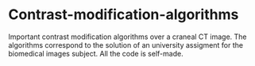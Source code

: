 # Contrast-modification-algorithms
Important contrast modification algorithms over a craneal CT image.
The algorithms correspond to the solution of an university assigment for the biomedical images subject.
All the code is self-made.
